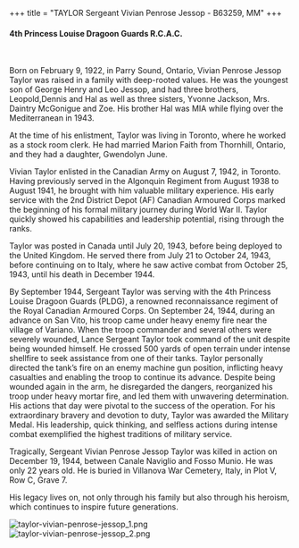 +++
title = "TAYLOR Sergeant Vivian Penrose Jessop - B63259, MM"
+++

#### 4th Princess Louise Dragoon Guards R.C.A.C.
<br>


Born on February 9, 1922, in Parry Sound, Ontario, Vivian Penrose Jessop Taylor was raised in a family with deep-rooted values. He was the youngest  son of George Henry and Leo Jessop, and had three brothers, Leopold,Dennis and Hal as well as three sisters, Yvonne Jackson, Mrs. Daintry McGonigue and Zoe. His brother Hal was MIA  while flying over the Mediterranean in 1943.

At the time of his enlistment, Taylor was living in Toronto, where he worked as a stock room clerk. He had married Marion Faith from Thornhill, Ontario, and they had a daughter, Gwendolyn June.

Vivian Taylor enlisted in the Canadian Army on August 7, 1942, in Toronto. Having previously served in the Algonquin Regiment from August 1938 to August 1941, he brought with him valuable military experience. His early service with the 2nd District Depot (AF) Canadian Armoured Corps marked the beginning of his formal military journey during World War II. Taylor quickly showed his capabilities and leadership potential, rising through the ranks.

Taylor was posted in Canada until July 20, 1943, before being deployed to the United Kingdom. He served there from July 21 to October 24, 1943, before continuing on to Italy, where he saw active combat from October 25, 1943, until his death in December 1944.

By September 1944, Sergeant Taylor was serving with the 4th Princess Louise Dragoon Guards (PLDG), a renowned reconnaissance regiment of the Royal Canadian Armoured Corps. On September 24, 1944, during an advance on San Vito, his troop came under heavy enemy fire near the village of Variano. When the troop commander and several others were severely wounded, Lance Sergeant Taylor took command of the unit despite being wounded himself. He crossed 500 yards of open terrain under intense shellfire to seek assistance from one of their tanks. Taylor personally directed the tank’s fire on an enemy machine gun position, inflicting heavy casualties and enabling the troop to continue its advance. Despite being wounded again in the arm, he disregarded the dangers, reorganized his troop under heavy mortar fire, and led them with unwavering determination. His actions that day were pivotal to the success of the operation.
For his extraordinary bravery and devotion to duty, Taylor was awarded the Military Medal. His leadership, quick thinking, and selfless actions during intense combat exemplified the highest traditions of military service.

Tragically, Sergeant Vivian Penrose Jessop Taylor was killed in action on December 19, 1944, between Canale Naviglio and Fosso Munio. He was only 22 years old. 
He is buried in Villanova War Cemetery, Italy, in Plot V, Row C, Grave 7. 

His legacy lives on, not only through his family but also through his heroism, which continues to inspire future generations.

![taylor-vivian-penrose-jessop_1.png](/images/Soldiers/taylor-vivian-penrose-jessop_1.png)
![taylor-vivian-penrose-jessop_2.png](/images/Soldiers/taylor-vivian-penrose-jessop_2.png)







	


